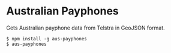 # Australian Payphones

Gets Australian payphone data from Telstra in GeoJSON format.

```shell
$ npm install -g aus-payphones
$ aus-payphones
```